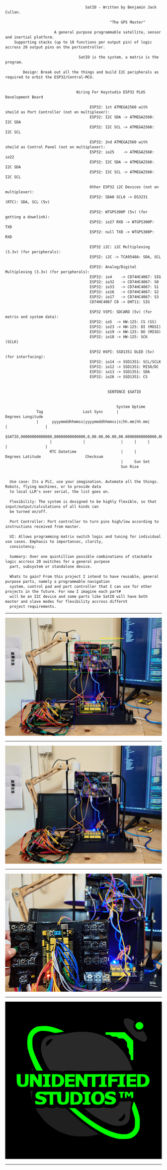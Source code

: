                                         SatIO - Written by Benjamin Jack Cullen.

                                                   "The GPS Master"

                          A general purpose programmable satellite, sensor and inertial platform.
        Supporting stacks (up to 10 functions per output pin) of logic accross 20 output pins on the portcontroller.

                                     SatIO is the system, a matrix is the program.

            Design: Break out all the things and build I2C peripherals as required to orbit the ESP32/Central-MCU.

                                    
                                    Wiring For Keystudio ESP32 PLUS Development Board

                                          ESP32: 1st ATMEGA2560 with sheild as Port Controller (not on multiplexer):
                                          ESP32: I2C SDA -> ATMEGA2560: I2C SDA
                                          ESP32: I2C SCL -> ATMEGA2560: I2C SCL

                                          ESP32: 2nd ATMEGA2560 with sheild as Control Panel (not on multiplexer):
                                          ESP32: io25    -> ATMEGA2560: io22
                                          ESP32: I2C SDA -> ATMEGA2560: I2C SDA
                                          ESP32: I2C SCL -> ATMEGA2560: I2C SCL

                                          Other ESP32 i2C Devices (not on multiplexer):
                                          ESP32: SDA0 SCL0 -> DS3231 (RTC): SDA, SCL (5v)

                                          ESP32: WTGPS300P (5v) (for getting a downlink):
                                          ESP32: io27 RXD -> WTGPS300P: TXD
                                          ESP32: null TXD -> WTGPS300P: RXD

                                          ESP32 i2C: i2C Multiplexing (3.3v) (for peripherals):
                                          ESP32: i2C -> TCA9548A: SDA, SCL

                                          ESP32: Analog/Digital Multiplexing (3.3v) (for peripherals):
                                          ESP32: io4    -> CD74HC4067: SIG
                                          ESP32: io32   -> CD74HC4067: S0
                                          ESP32: io33   -> CD74HC4067: S1
                                          ESP32: io16   -> CD74HC4067: S2
                                          ESP32: io17   -> CD74HC4067: S3
                                          CD74HC4067 C0 -> DHT11: SIG

                                          ESP32 VSPI: SDCARD (5v) (for matrix and system data):
                                          ESP32: io5  -> HW-125: CS (SS)
                                          ESP32: io23 -> HW-125: DI (MOSI)
                                          ESP32: io19 -> HW-125: DO (MISO)
                                          ESP32: io18 -> HW-125: SCK (SCLK)

                                          ESP32 HSPI: SSD1351 OLED (5v) (for interfacing):
                                          ESP32: io14 -> SSD1351: SCL/SCLK
                                          ESP32: io12 -> SSD1351: MISO/DC
                                          ESP32: io13 -> SSD1351: SDA
                                          ESP32: io26 -> SSD1351: CS


                                                  SENTENCE $SATIO


                                                      System Uptime                    
                  Tag                  Last Sync      |                               Degrees Longitude        
                  |      yyyymmddhhmmss|yyyymmddhhmmss|s|hh.mm|hh.mm|                 |                 |                
                  $SATIO,00000000000000,00000000000000,0,00.00,00.00,00.00000000000000,00.00000000000000,*Z
                        |              |                |     |     |                 |                 |            
                        RTC Datetime                    |     |     Degrees Latitude                    Checksum            
                                                        |     Sun Set
                                                        Sun Rise


      Use case: Its a PLC, use your imagination. Automate all the things. Robots, flying machines, or to provide data
      to local LLM's over serial, the list goes on.
      
      Flexibility: The system is designed to be highly flexible, so that input/output/calculations of all kinds can
      be turned on/off.

      Port Controller: Port controller to turn pins high/low according to instructions received from master.

      UI: Allows programming matrix switch logic and tuning for individual use cases. Emphasis to importancec, clarity,
      consistency.
      
      Summary: Over one quintillion possible combinations of stackable logic accross 20 switches for a general purpose
      part, subsystem or standalone device.

      Whats to gain? From this project I intend to have reusable, general purpose parts, namely a programmable navigation
      system, control pad and port controller that I can use for other projects in the future. For now I imagine each part#
      will be an I2C device and some parts like SatIO will have both master and slave modes for flexibility accross differnt
      project requirements.

-----

![plot](./Extras/images/DSC_0001_BURST20250312163521251_COVER_Doc.JPG)

-----

![plot](./Extras/images/DSC_0001_BURST20250312163521251_COVER.JPG)

-----

![plot](./Extras/images/DSC_0000_BURST20250312163643601.JPG)

-----

![plot](./Extras/images/UnidentifiedStudios.png)

-----
